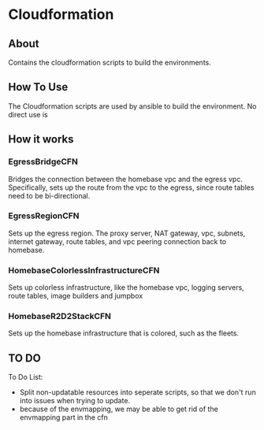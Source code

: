 # Cloudformation 

## About
Contains the cloudformation scripts to build the environments. 

## How To Use
The Cloudformation scripts are used by ansible to build the environment. No direct use is 


## How it works

### EgressBridgeCFN
Bridges the connection between the homebase vpc and the egress vpc. Specifically, sets up the route from the vpc to the egress, since route tables need to be bi-directional. 

### EgressRegionCFN
Sets up the egress region. The proxy server, NAT gateway, vpc, subnets, internet gateway, route tables, and vpc peering connection back to homebase. 

### HomebaseColorlessInfrastructureCFN
Sets up colorless infrastructure, like the homebase vpc, logging servers, route tables, image builders and jumpbox

### HomebaseR2D2StackCFN
Sets up the homebase infrastructure that is colored, such as the fleets. 


## TO DO

To Do List:

- Split non-updatable resources into seperate scripts, so that we don't run into issues when trying to update. 
- because of the envmapping, we may be able to get rid of the envmapping part in the cfn
